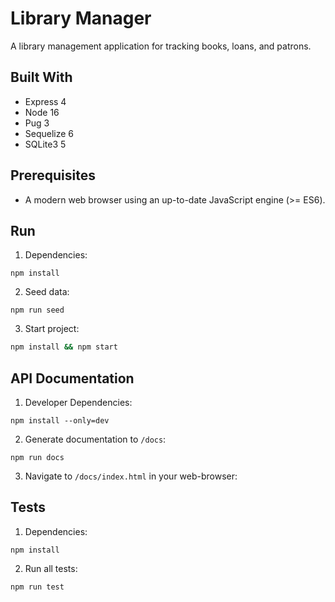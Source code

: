 # Library Manager
A library management application for tracking books, loans, and patrons.  

## Built With
* Express 4
* Node 16
* Pug 3
* Sequelize 6
* SQLite3 5

## Prerequisites
* A modern web browser using an up-to-date JavaScript engine (>= ES6).

## Run
1. Dependencies:
```
npm install
```
2. Seed data:
```
npm run seed
```
3. Start project:
```sh
npm install && npm start
```

## API Documentation
1. Developer Dependencies:
```
npm install --only=dev
```
2. Generate documentation to `/docs`:
```
npm run docs
```
3. Navigate to `/docs/index.html` in your web-browser:


## Tests
1. Dependencies:
```
npm install
```
2. Run all tests:
```
npm run test
```
